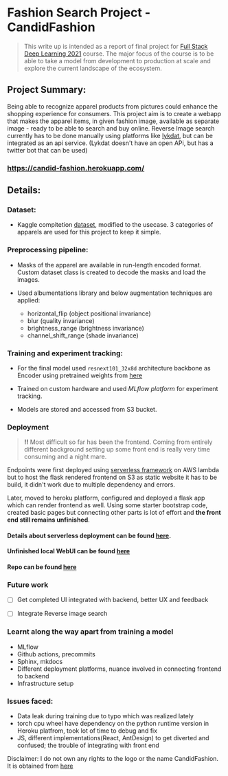 # Fashion Search Project - CandidFashion

> This write up is intended as a report of final project for [Full Stack Deep Learning 2021](https://fullstackdeeplearning.com/spring2021/) course. The major focus of the course is to be able to take a model from development to production at scale and explore the current landscape of the ecosystem.



## Project Summary:

Being able to recognize apparel products from pictures could enhance the shopping experience for consumers. This project aim is to create a webapp that makes the apparel items, in given fashion image, available as separate image - ready to be able to search and buy online. Reverse Image search currently has to be done manually using platforms like [lykdat](https://lykdat.com/), but can be integrated as an api service. (Lykdat doesn't have an open APi, but has a twitter bot that can be used)

### https://candid-fashion.herokuapp.com/

## Details:

### Dataset:

- Kaggle compitetion [dataset](https://www.kaggle.com/c/imaterialist-fashion-2020-fgvc7), modified to the usecase. 3 categories of apparels are used for this project to keep it simple.

### Preprocessing pipeline: 

- Masks of the apparel are available in run-length encoded format. Custom dataset class is created to decode the masks and load the images. 

- Used albumentations library and below augmentation techniques are applied:
    - horizontal_flip (object positional invariance)
    - blur (quality invariance)
    - brightness_range (brightness invariance)
    - channel_shift_range (shade invariance)
    <!-- - cutout(get_random_eraser) (occlusion invariance) - Not used due to implementation issues -->

### Training and experiment tracking:

- For the final model used `resnext101_32x8d` architecture backbone as Encoder using pretrained weights from [here](https://smp.readthedocs.io/en/latest/encoders.html)

- Trained on custom hardware and used _MLflow platform_ for experiment tracking. 

- Models are stored and accessed from S3 bucket.

### Deployment

 > **!!** Most difficult so far has been the frontend. Coming from entirely different background setting up some front end is really very time consuming and a night mare. 


Endpoints were first deployed using [serverless framework](https://www.serverless.com/) on AWS lambda but to host the flask rendered frontend on S3 as static website it has to be build, it didn't work due to multiple dependency and errors.

Later, moved to heroku platform, configured and deployed a flask app which can render frontend as well. Using some starter bootstrap code, created basic pages but connecting other parts is lot of effort and **the front end still remains unfinished**. 

#### Details about serverless deployment can be found [here](https://github.com/hemanth346/CandidFashion/tree/master/api_serverless). 

#### Unfinished local WebUI can be found [here](https://candid-fashion.herokuapp.com/)

#### Repo can be found [here](https://github.com/hemanth346/CandidFashion)

### Future work
- [ ] Get completed UI integrated with backend, better UX and feedback
- [ ] Integrate Reverse image search


### Learnt along the way apart from training a model
- MLflow
- Github actions, precommits
- Sphinx, mkdocs
- Different deployment platforms, nuance involved in connecting frontend to backend
- Infrastructure setup

### Issues faced:
- Data leak during training due to typo which was realized lately
- torch cpu wheel have dependency on the python runtime version in Heroku platfrom, took lot of time to debug and fix
- JS, different implementations(React, AntDesign) to get diverted and confused; the trouble of integrating with front end


Disclaimer:
I do not own any rights to the logo or the name CandidFashion. It is obtained from [here](https://namelix.com/) 